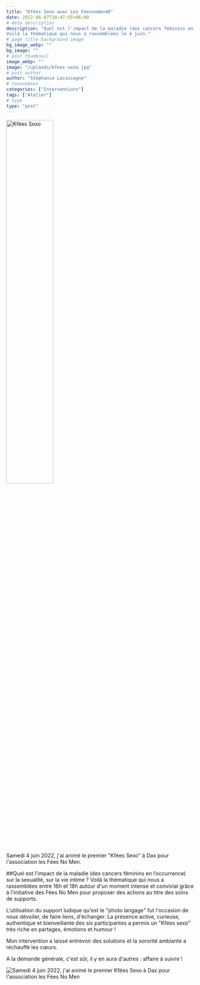 ```yaml
---
title: "Kfées Sexo avec Les Feesnomen40"
date: 2022-06-07T10:47:55+06:00
# meta description
description: "Quel est l'impact de la maladie (des cancers féminins en l’occurrence) sur la sexualité, sur la vie intime ?
Voilà la thématique qui nous a rassemblées le 4 juin."
# page title background image
bg_image_webp: ""
bg_image: ""
# post thumbnail
image_webp: ""
image: "/uploads/kfees-sexo.jpg"
# post author
author: "Stéphanie Lacassagne"
# taxonomies
categories: ["Interventions"]
tags: ["Atelier"]
# type
type: "post"
---
```


<img src="/uploads/kfees-sexo.jpg" class="img-fluid" alt="Kfées Sexo" style="float:center;" data-aos="fade-up" loading="lazy" decoding="async" width="50%">

Samedi 4 juin 2022, j'ai animé le premier "Kfées Sexo" à Dax pour l'association les Fées No Men.

##Quel est l'impact de la maladie (des cancers féminins en l’occurrence) sur la sexualité, sur la vie intime ?
Voilà la thématique qui nous a rassemblées entre 16h et 18h autour d'un moment intense et convivial grâce à l’initiative des Fées No Men pour proposer des actions au titre des soins de supports.

L'utilisation du support ludique qu'est le "photo langage" fut l'occasion de nous dévoiler, de faire liens, d'échanger. La présence active, curieuse, authentique et bienveillante des six participantes a permis un "Kfées sexo" très riche en partages, émotions et humour !

Mon intervention a laissé entrevoir des solutions et la sororité ambiante a réchauffé les cœurs.

A la demande générale, c'est sûr, il y en aura d'autres : affaire à suivre !

<img src="/uploads/photo_kfees_sexo_4juin22.jpg" class="img-fluid" alt="Samedi 4 juin 2022, j'ai animé le premier Kfées Sexo à Dax pour l'association les Fées No Men" style="float:center;" data-aos="fade-up" loading="lazy" decoding="async">
